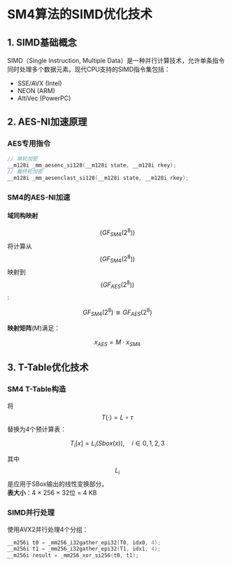 # SM4算法的SIMD优化技术

## 1. SIMD基础概念
SIMD（Single Instruction, Multiple Data）是一种并行计算技术，允许单条指令同时处理多个数据元素。现代CPU支持的SIMD指令集包括：
- SSE/AVX (Intel)
- NEON (ARM)
- AltiVec (PowerPC)

## 2. AES-NI加速原理
### AES专用指令
```c
// 单轮加密
__m128i _mm_aesenc_si128(__m128i state, __m128i rkey);
// 最终轮加密
__m128i _mm_aesenclast_si128(__m128i state, __m128i rkey);
```
### SM4的AES-NI加速

#### 域同构映射
$$(GF_{SM4}(2^8))$$
将计算从
$$(GF_{SM4}(2^8))$$
映射到
$$(GF_{AES}(2^8))$$ :

$$GF_{SM4}(2^8) \cong GF_{AES}(2^8)$$

**映射矩阵**\(M\)满足：

$$x_{AES} = M \cdot x_{SM4}$$
## 3. T-Table优化技术

### SM4 T-Table构造

将
$$T(\cdot) = L \circ \tau$$
替换为4个预计算表：

$$T_i[x] = L_i(Sbox(x)), \quad i \in 0,1,2,3$$

其中
$$L_i$$
是应用于SBox输出的线性变换部分。  
**表大小**：4 × 256 × 32位 = 4 KB

### SIMD并行处理

使用AVX2并行处理4个分组：

```c
__m256i t0 = _mm256_i32gather_epi32(T0, idx0, 4);
__m256i t1 = _mm256_i32gather_epi32(T1, idx1, 4);
__m256i result = _mm256_xor_si256(t0, t1);
```
